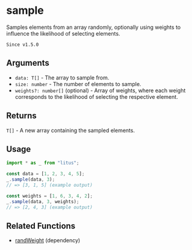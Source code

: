 # sample

Samples elements from an array randomly, optionally using weights to influence
the likelihood of selecting elements.

`Since v1.5.0`

## Arguments

- `data: T[]` - The array to sample from.
- `size: number` - The number of elements to sample.
- `weights?: number[]` (optional) - Array of weights, where each weight
  corresponds to the likelihood of selecting the respective element.

## Returns

`T[]` - A new array containing the sampled elements.

## Usage

```ts
import * as _ from "litus";

const data = [1, 2, 3, 4, 5];
_.sample(data, 3);
// => [3, 1, 5] (example output)

const weights = [1, 6, 3, 4, 2];
_.sample(data, 3, weights);
// => [2, 4, 3] (example output)
```

## Related Functions

- [randWeight](./randWeight.md) (dependency)
